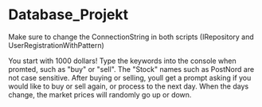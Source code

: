 # Database_Projekt
 
Make sure to change the ConnectionString in both scripts (IRepository and UserRegistrationWithPattern)


You start with 1000 dollars!
Type the keywords into the console when promted, such as "buy" or "sell".
The "Stock" names such as PostNord are not case sensitive.
After buying or selling, youll get a prompt asking if you would like to buy or sell again, or process to the next day.
When the days change, the market prices will randomly go up or down.